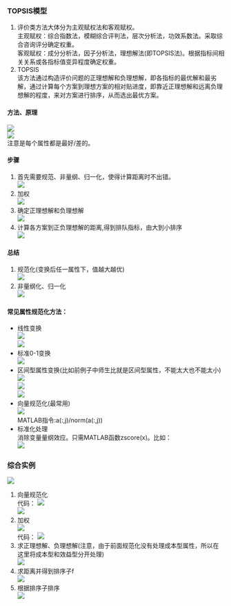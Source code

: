 ### TOPSIS模型  
1. 评价类方法大体分为主观赋权法和客观赋权。  
主观赋权：综合指数法，模糊综合评判法，层次分析法，功效系数法。采取综合咨询评分确定权重。  
客观赋权：成分分析法，因子分析法，理想解法(即TOPSIS法)。根据指标间相关关系或各指标值变异程度确定权重。  
2. TOPSIS  
该方法通过构造评价问题的正理想解和负理想解，即各指标的最优解和最劣解，通过计算每个方案到理想方案的相对贴进度，即靠近正理想解和远离负理想解的程度，来对方案进行排序，从而选出最优方案。  
#### 方法、原理  
![](1.png)  
![](2.png)  
注意是每个属性都是最好/差的。  
#### 步骤  
1. 首先需要规范、非量纲、归一化，使得计算距离时不出错。  
![](3.png)  
2. 加权  
![](4.png)  
3. 确定正理想解和负理想解  
![](5.png)  
4. 计算各方案到正负理想解的距离,得到排队指标，由大到小排序  
![](7.png)    
#### 总结  
1. 规范化(变换后任一属性下，值越大越优)  
![](8.png)  
2. 非量纲化、归一化  
![](9.png)  
#### 常见属性规范化方法：  
+ 线性变换  
![](10.png)  
![](11.png)  
+ 标准0-1变换  
![](12.png)  
+ 区间型属性变换(比如前例子中师生比就是区间型属性，不能太大也不能太小)  
![](13.png)  
![](14.png)  
![](15.png)  
+ 向量规范化(最常用)  
![](16.png)  
MATLAB指令:a(:,j)/norm(a(:,j))  
+ 标准化处理  
消除变量量纲效应。只需MATLAB函数zscore(x)。比如：  
![](17.png)  
### 综合实例  
![](6.png)  
1. 向量规范化  
代码：
![](18.png)  
![](19.png)  
2. 加权  
![](20.png)  
代码：
![](21.png)  
3. 求正理想解、负理想解(注意，由于前面规范化没有处理成本型属性，所以在这里将成本型和效益型分开处理)  
![](22.png)  
4. 求距离并得到排序子f  
![](23.png)  
5. 根据排序子排序  
![](24.png)  

